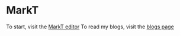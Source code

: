 # MarkT

To start, visit the [MarkT editor](https://tylerzaeske.github.io/MarkT/editor/)
To read my blogs, visit the [blogs page](/blogs)